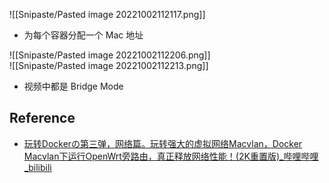 ![[Snipaste/Pasted image 20221002112117.png]]

- 为每个容器分配一个 Mac 地址

![[Snipaste/Pasted image 20221002112206.png]]  
![[Snipaste/Pasted image 20221002112213.png]]

- 视频中都是 Bridge Mode

## Reference

- [玩转Dockerの第三弹，网络篇。玩转强大的虚拟网络Macvlan，Docker Macvlan下运行OpenWrt旁路由，真正释放网络性能！(2K重置版)_哔哩哔哩_bilibili](https://www.bilibili.com/video/BV1FW4y1y79w/?spm_id_from=333.337.search-card.all.click&vd_source=25509bb582bc4a25d86d871d5cdffca3)
